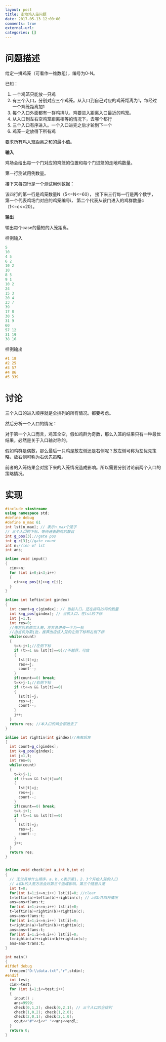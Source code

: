 ```yaml
---
layout: post
title: 走地鸡入笼问题
date: 2017-05-13 12:00:00
comments: true
external-url:
categories: []
---
```


# 问题描述

给定一排鸡笼（可看作一维数组），编号为0-N。

已知：

1. 一个鸡笼只能放一只鸡
2. 有三个入口，分别对应三个鸡笼。从入口到自己对应的鸡笼距离为1，每经过一个鸡笼距离加1
3. 每个入口外面都有一群鸡排队，鸡要进入距离入口最近的鸡笼。
4. 从入口到左右空鸡笼距离相等的情况下，去哪个都行
5. 三个入口有序进入。一个入口进完之后才轮到下一个
6. 鸡笼一定放得下所有鸡

要求所有鸡入笼距离之和的最小值。

**输入**

鸡场会给出每一个门对应的鸡笼的位置和每个门进笼的走地鸡数量。

第一行测试用例数量。

接下来每四行是一个测试用例数据：

该四行的第一行是鸡笼数量N（5<=N<=60），
接下来三行每一行是两个数字，
第一个代表鸡场门对应的鸡笼编号i，
第二个代表从该门进入的鸡群数量c（1<=c<=20）。

**输出**

输出每个case的最短的入笼距离。

样例输入
```c
5
10
4 5
6 2
10 2
10
8 5
9 1
10 2
24
15 3
20 4
23 7
39
17 8
30 5
31 9
60
57 12
31 19
38 16
```
样例输出
```c
#1 18
#2 25
#3 57
#4 86
#5 339
```


# 讨论

三个入口的进入顺序就是全排列的所有情况。都要考虑。

然后分析一个入口的情况：

对于第一个入口而言，鸡笼全空，假如鸡群为奇数，那么入笼的结果只有一种最优结果，必然是关于入口轴对称的。

假如鸡群是偶数，那么最后一只鸡是放左侧还是右侧呢？放左侧可称为左优先策略，放右侧可称为右优先策略。

前者的入笼结果会对接下来的入笼情况造成影响。所以需要分别讨论前两个入口的策略情况。

# 实现

```cpp
#include <iostream>
using namespace std;
#define debug
#define n_max 61
int lst[n_max]; // 表示n_max个笼子
// 三个入口的下标、等待进去的鸡的数目
int g_pos[3];//gate pos
int g_c[3];//gate count
int n;//len of lst
int ans;

inline void input()
{
  cin>>n;
  for (int i=0;i<3;i++)
  {
    cin>>g_pos[i]>>g_c[i];
  }
}

inline int leftin(int gindex)
{
  int count=g_c[gindex]; // 当前入口，还在排队的鸡的数量
  int k=g_pos[gindex]; // 当前入口，在lst的下标
  int j=1,t;
  int res=0;
  //先左后右依次入笼，左右各进去一个为一批
  //由当前为第j批，推算出应该入笼的左侧下标和右侧下标
  while(count)
  {
    t=k-j+1;//左侧下标
    if (t>=1 && lst[t]==0)//不越界，可放
    {
      lst[t]=j;
      res+=j;
      count--;
    }
    if(count==0) break;
    t=k+j-1;//右侧下标
    if (t<=n && lst[t]==0)
    {
      lst[t]=j;
      res+=j;
      count--;
    }
    j++;
  }
  return res; //本入口的鸡全部进去了
}

inline int rightin(int gindex)//先右后左
{
  int count=g_c[gindex];
  int k=g_pos[gindex];
  int j=1,t;
  int res=0;
  while(count)
  {
    t=k+j-1;
    if (t<=n && lst[t]==0)
    {
      lst[t]=j;
      res+=j;
      count--;
    }
    if(count==0) break;
    t=k-j+1;
    if (t>=1 && lst[t]==0)
    {
      lst[t]=j;
      res+=j;
      count--;
    }   
    j++;
  }
  return res;
}


inline void check(int a,int b,int c)
{
  // 无论具体什么顺序，a、b、c表示第1、2、3个开始入笼的入口
  // a和b的入笼方法会对第三个造成影响，第三个随意入笼  
  int t=0;
  for(int i=1;i<=n;i++) lst[i]=0; //clear
  t=leftin(a)+leftin(b)+rightin(c); // a和b共四种情况
  ans=ans<t?ans:t;
  for(int i=1;i<=n;i++) lst[i]=0;
  t=leftin(a)+rightin(b)+rightin(c);
  ans=ans<t?ans:t;
  for(int i=1;i<=n;i++) lst[i]=0;
  t=rightin(a)+leftin(b)+rightin(c);
  ans=ans<t?ans:t;
  for(int i=1;i<=n;i++) lst[i]=0;
  t=rightin(a)+rightin(b)+rightin(c);
  ans=ans<t?ans:t;
}

int main()
{
#ifdef debug
  freopen("D:\\data.txt","r",stdin);
#endif
  int test;
  cin>>test;
  for (int i=1;i<=test;i++)
  {
    input() ;
    ans=9999;
    check(0,1,2); check(0,2,1); // 三个入口的全排列
    check(1,0,2); check(1,2,0);
    check(2,0,1); check(2,1,0);
    cout<<"#"<<i<<" "<<ans<<endl;
  }
  return 0;
}
```
